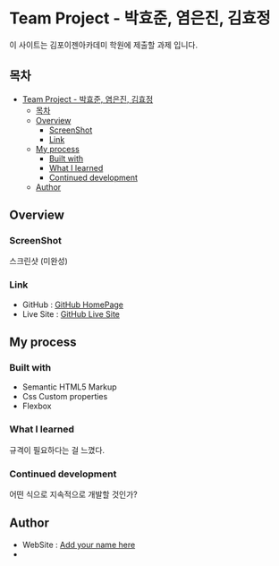 # Team Project - 박효준, 염은진, 김효정

이 사이트는 김포이젠아카데미 학원에 제출할 과제 입니다.

## 목차

- [Team Project - 박효준, 염은진, 김효정](#team-project---박효준-염은진-김효정)
  - [목차](#목차)
  - [Overview](#overview)
    - [ScreenShot](#screenshot)
    - [Link](#link)
  - [My process](#my-process)
    - [Built with](#built-with)
    - [What I learned](#what-i-learned)
    - [Continued development](#continued-development)
  - [Author](#author)

## Overview

### ScreenShot

스크린샷 (미완성)

### Link

-   GitHub : [GitHub HomePage](https://github.com/HyoJuns/Teamproject-academy-Grazie)
-   Live Site : [GitHub Live Site](https://hyojuns.github.io/Teamproject-academy-Grazie/)

## My process

### Built with

-   Semantic HTML5 Markup
-   Css Custom properties
-   Flexbox

### What I learned

규격이 필요하다는 걸 느꼈다.

### Continued development

어떤 식으로 지속적으로 개발할 것인가?

## Author

-   WebSite : [Add your name here](https://www.your-site.com)
-
